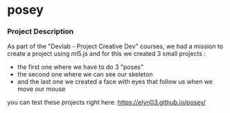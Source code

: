 # posey

### Project Description

As part of the "Devlab - Project Creative Dev" courses, we had a mission to create a project using ml5.js and for this we created 3 small projects :
- the first one where we have to do 3 "poses"
- the second one where we can see our skeleton
- and the last one we created a face with eyes that follow us when we move our mouse

you can test these projects right here: https://elyn03.github.io/posey/